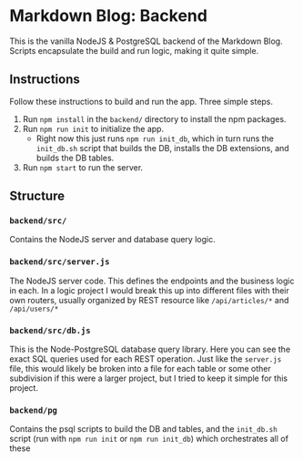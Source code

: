 # Markdown Blog: Backend
This is the vanilla NodeJS & PostgreSQL backend of the Markdown Blog.  Scripts encapsulate the build and run logic, making it quite simple.

## Instructions
Follow these instructions to build and run the app.  Three simple steps.
1. Run `npm install` in the `backend/` directory to install the npm packages.
2. Run `npm run init` to initialize the app.
    * Right now this just runs `npm run init_db`, which in turn runs the `init_db.sh` script that builds the DB, installs the DB extensions, and builds the DB tables.
3. Run `npm start` to run the server.

## Structure
### `backend/src/`
Contains the NodeJS server and database query logic.

### `backend/src/server.js`
The NodeJS server code.  This defines the endpoints and the business logic in each.  In a logic project I would break this up into different files with their own routers, usually organized by REST resource like `/api/articles/*` and `/api/users/*`

### `backend/src/db.js`
This is the Node-PostgreSQL database query library.  Here you can see the exact SQL queries used for each REST operation.  Just like the `server.js` file, this would likely be broken into a file for each table or some other subdivision if this were a larger project, but I tried to keep it simple for this project.

### `backend/pg`
Contains the psql scripts to build the DB and tables, and the `init_db.sh` script (run with `npm run init` or `npm run init_db`) which orchestrates all of these
